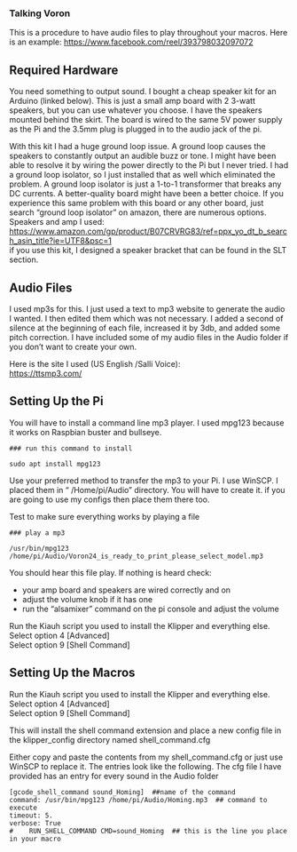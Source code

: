 ### Talking Voron ###  
This is a procedure to have audio files to play throughout your macros.
Here is an example: https://www.facebook.com/reel/393798032097072  
  
## Required Hardware ##
You need something to output sound. I bought a cheap speaker kit for an Arduino (linked below). This is just a small amp board with 2 3-watt speakers, but you can use whatever you choose.  I have the speakers mounted behind the skirt. The board is wired to the same 5V power supply as the Pi and the 3.5mm plug is plugged in to the audio jack of the pi. 
  
With this kit I had a huge ground loop issue. A ground loop causes the speakers to constantly output an audible buzz or tone. I might have been able to resolve it by wiring the power directly to the Pi but I never tried. I had a ground loop isolator, so I just installed that as well which eliminated the problem. A ground loop isolator is just a 1-to-1 transformer that breaks any DC currents.  A better-quality board might have been a better choice. If you experience this same problem with this board or any other board, just search “ground loop isolator” on amazon, there are numerous options.  
Speakers and amp I used:  
https://www.amazon.com/gp/product/B07CRVRG83/ref=ppx_yo_dt_b_search_asin_title?ie=UTF8&psc=1  
 if you use this kit, I designed a speaker bracket that can be found in the SLT section.  
  
## Audio Files ##
I used mp3s for this. I just used a text to mp3 website to generate the audio I wanted. I then edited them which was not necessary. I added a second of silence at the beginning of each file, increased it by 3db, and added some pitch correction. I have included some of my audio files in the Audio folder if you don’t want to create your own. 

Here is the site I used (US English /Salli Voice):  
https://ttsmp3.com/  
  
## Setting Up the Pi ##  
You will have to install a command line mp3 player. I used mpg123 because it works on Raspbian buster and bullseye.  
  
~~~
### run this command to install  
   
sudo apt install mpg123  

~~~
  
Use your preferred method to transfer the mp3 to your Pi. I use WinSCP. I placed them in “ /Home/pi/Audio” directory. You will have to create it. if you are going to use my configs then place them there too.
  
  
Test to make sure everything works by playing a file
~~~
### play a mp3  
   
/usr/bin/mpg123 /home/pi/Audio/Voron24_is_ready_to_print_please_select_model.mp3

~~~  
  
You should hear this file play. If nothing is heard check:  
-	your amp board and speakers are wired correctly and on  
-	adjust the volume knob if it has one  
-	run the “alsamixer” command on the pi console and adjust the volume  
  
    

Run the Kiauh script you used to install the Klipper and everything else.  
Select option 4 [Advanced]  
Select option 9 [Shell Command]  
  
## Setting Up the Macros ##  

Run the Kiauh script you used to install the Klipper and everything else.  
Select option 4 [Advanced]  
Select option 9 [Shell Command]  
  
This will install the shell command extension and place a new config file in the klipper_config directory named shell_command.cfg  

Either copy and paste the contents from my shell_command.cfg or just use WinSCP to replace it. The entries look like the following. The cfg file I have provided has an entry for every sound in the Audio folder

~~~
[gcode_shell_command sound_Homing]  ##name of the command  
command: /usr/bin/mpg123 /home/pi/Audio/Homing.mp3  ## command to execute  
timeout: 5.  
verbose: True  
#    RUN_SHELL_COMMAND CMD=sound_Homing  ## this is the line you place in your macro  
  
~~~  



